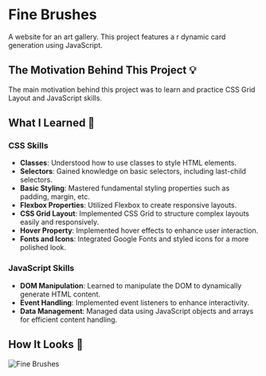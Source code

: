 # Fine Brushes

A website for an art gallery. This project features a r dynamic card generation using JavaScript.

## The Motivation Behind This Project 💡

The main motivation behind this project was to learn and practice CSS Grid Layout and JavaScript skills.

## What I Learned 🧠

### CSS Skills

- **Classes**: Understood how to use classes to style HTML elements.
- **Selectors**: Gained knowledge on basic selectors, including last-child selectors.
- **Basic Styling**: Mastered fundamental styling properties such as padding, margin, etc.
- **Flexbox Properties**: Utilized Flexbox to create responsive layouts.
- **CSS Grid Layout**: Implemented CSS Grid to structure complex layouts easily and responsively.
- **Hover Property**: Implemented hover effects to enhance user interaction.
- **Fonts and Icons**: Integrated Google Fonts and styled icons for a more polished look.

### JavaScript Skills

- **DOM Manipulation**: Learned to manipulate the DOM to dynamically generate HTML content.
- **Event Handling**: Implemented event listeners to enhance interactivity.
- **Data Management**: Managed data using JavaScript objects and arrays for efficient content handling.

## How It Looks 🎥
![Fine Brushes](https://github.com/AmaanK03/Fine-Brushes/assets/123104886/d968b6ac-88df-4e5e-86e2-16b8603b7441)

